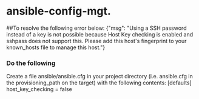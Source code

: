 # ansible-config-mgt. 
##To resolve the following error below:
{"msg": "Using a SSH password instead of a key is not possible because Host Key checking is enabled and sshpass does not support this. Please add this host's fingerprint to your known_hosts file to manage this host."}  
### Do the following
Create a file ansible/ansible.cfg in your project directory (i.e. ansible.cfg in the provisioning_path on the target) with the following contents:
[defaults]
host_key_checking = false
